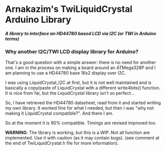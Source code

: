 # Arnakazim's TwiLiquidCrystal Arduino Library

___A library to interface an HD44780 based LCD via I2C (or TWI in Arduino terms)___

### Why another I2C/TWI LCD display library for Arduino?

That's a good question with a simple answer: there is no need for another one. I am in the process on making a board around an ATMega328P and I am planning to use a HD44780 base 16x2 display over I2C.

I was using LiquidCrystal_I2C at first, but it is not well maintained and is basically a  copy/paste of LiquidCrystal with a different write4bits() function. It is nice from far, but the LiquidCrystal library isn't so perfect...

So, I have retrieved the HD44780 datasheet, read from it and started writing my own library. It worked fine for what I needed, but then I was "why not making it LiquidCrystal compatible?". And there I am.

So at the moment it is 90% compatible. Timings are revised improved too.

 **WARNING**: The library is working, but this is a WIP. Not all function are implemented. Use it with caution (as it may contain bugs). (see comment at the end of TwiLiquidCrystal.h file for more information).
